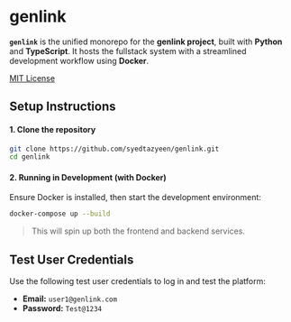 # genlink

**`genlink`** is the unified monorepo for the **genlink project**, built with **Python** and **TypeScript**. It hosts the fullstack system with a streamlined development workflow using **Docker**.

[MIT License](./LICENSE)

## Setup Instructions

#### 1. Clone the repository

```bash
git clone https://github.com/syedtazyeen/genlink.git
cd genlink
```

#### 2. Running in Development (with Docker)

Ensure Docker is installed, then start the development environment:

```bash
docker-compose up --build
```

> This will spin up both the frontend and backend services.

## Test User Credentials

Use the following test user credentials to log in and test the platform:

* **Email:** `user1@genlink.com`
* **Password:** `Test@1234`
